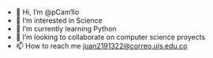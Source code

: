 - 👋 Hi, I’m @pCam1lo
- 👀 I’m interested in Science
- 🌱 I’m currently learning Python
- 💞️ I’m looking to collaborate on computer science proyects
- 📫 How to reach me juan2191322@correo.uis.edu.co

<!---
pCam1lo/pCam1lo is a ✨ special ✨ repository because its `README.md` (this file) appears on your GitHub profile.
You can click the Preview link to take a look at your changes.
--->
